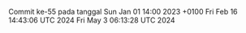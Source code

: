 Commit ke-55 pada tanggal Sun Jan 01 14:00 2023 +0100
Fri Feb 16 14:43:06 UTC 2024
Fri May  3 06:13:28 UTC 2024
